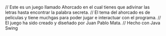 // Este es un juego llamado Ahorcado en el cual tienes que adivinar las letras hasta encontrar la palabra secreta.
// El tema del ahorcado es de peliculas y tiene muchgas para poder jugar e interactuar con el programa.
// El juego ha sido creado y diseñado por Juan Pablo Mata.
// Hecho con Java Swing
